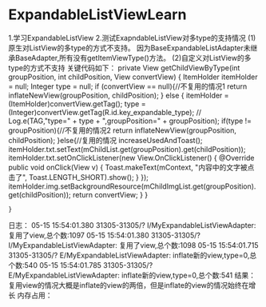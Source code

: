 # ExpandableListViewLearn <br>
1.学习ExpandableListView
2.测试ExapndableListView对多type的支持情况
(1)原生对ListView的多type的方式不支持。
  因为BaseExpandableListAdapter未继承BaseAdapter,所有没有getItemViewType()方法。
(2)自定义对ListView的多type的方式不支持
 关键代码如下：
 private View getChildViewByType(int groupPosition, int childPosition, View convertView) {
        ItemHolder itemHolder = null;
        Integer type = null;
        if (convertView == null){//不复用的情况1
            return inflateNewView(groupPosition, childPosition);
        }
        else
        {
            itemHolder = (ItemHolder)convertView.getTag();
            type = (Integer)convertView.getTag(R.id.key_expandable_type);
//            Log.e(TAG,"type=" + type + ",groupPosition=" + groupPosition);
            if(type != groupPosition){//不复用的情况2
                return inflateNewView(groupPosition, childPosition);
            }else{//复用的情况
                increaseUsedAndToast();
                itemHolder.txt.setText(mChildList.get(groupPosition).get(childPosition));
                itemHolder.txt.setOnClickListener(new View.OnClickListener() {
                    @Override
                    public void onClick(View v) {
                        Toast.makeText(mContext, "内容中的文字被点击了", Toast.LENGTH_SHORT).show();
                    }
                });
                itemHolder.img.setBackgroundResource(mChildImgList.get(groupPosition).get(childPosition));
                return convertView;
            }
        }


    }
    
 日志：
 05-15 15:54:01.380 31305-31305/? I/MyExpandableListViewAdapter: 复用了view,总个数:1097
 05-15 15:54:01.380 31305-31305/? I/MyExpandableListViewAdapter: 复用了view,总个数:1098 
 05-15 15:54:01.715 31305-31305/? E/MyExpandableListViewAdapter: inflate新的view,type=0,总个数:540
 05-15 15:54:01.785 31305-31305/? E/MyExpandableListViewAdapter: inflate新的view,type=0,总个数:541
 结果：
 复用view的情况大概是inflate的view的两倍，但是inflate的view的情况始终在增长
 内存占用：
 
 
